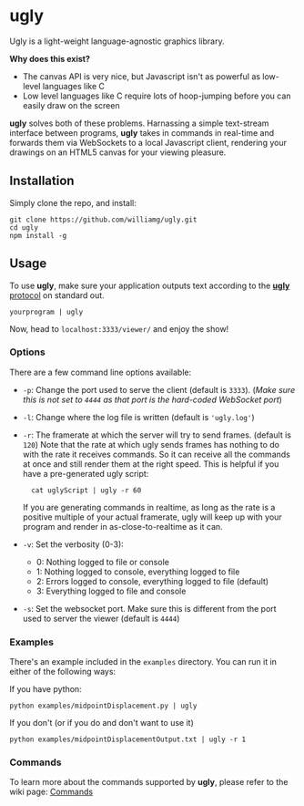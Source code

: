 # ugly

Ugly is a light-weight language-agnostic graphics library.

**Why does this exist?**
- The canvas API is very nice, but Javascript isn't as powerful as low-level languages like C
- Low level languages like C require lots of hoop-jumping before you can easily draw on the screen

**ugly** solves both of these problems. Harnassing a simple text-stream interface between programs, **ugly** takes in
commands in real-time and forwards them via WebSockets  to a local Javascript client, rendering your drawings on an
HTML5 canvas for your viewing pleasure.

## Installation
Simply clone the repo, and install:

    git clone https://github.com/williamg/ugly.git
    cd ugly
    npm install -g

## Usage
To use **ugly**, make sure your application outputs text according to the
[**ugly** protocol](https://github.com/williamg/ugly/wiki/Protocol) on standard out.

    yourprogram | ugly

Now, head to `localhost:3333/viewer/` and enjoy the show!

### Options
There are a few command line options available:
- `-p`: Change the port used to  serve the client (default is `3333`). (*Make sure this is not set to `4444` as that port is the hard-coded WebSocket port*)
- `-l`: Change where the log file is written (default is `'ugly.log'`)
- `-r`: The framerate at which the server will try to send frames. (default is `120`) Note that the rate at which ugly sends frames has nothing to do with the rate it receives commands. So it can receive all the commands at once and still render them  at the right speed. This is helpful if you have a pre-generated ugly script:

        cat uglyScript | ugly -r 60

    If you are generating commands in realtime, as long as the rate is a positive multiple of your actual framerate, ugly will keep up with your program and render in as-close-to-realtime as it can.
- `-v`: Set the verbosity (0-3):
    - 0: Nothing logged to file or console
    - 1: Nothing logged to console, everything logged to file
    - 2: Errors logged to console, everything logged to file (default)
    - 3: Everything logged to file and console
- `-s`: Set the websocket port. Make sure this is different from the port used
to server the viewer (default is `4444`)

### Examples
There's an example included in the `examples` directory. You can run it
in either of the following ways:

If you have python:

    python examples/midpointDisplacement.py | ugly

If you don't (or if you do and don't want to use it)

    python examples/midpointDisplacementOutput.txt | ugly -r 1


### Commands
To learn more about the commands supported by **ugly**, please refer to the wiki page:
[Commands](https://github.com/williamg/ugly/wiki/Commands)
